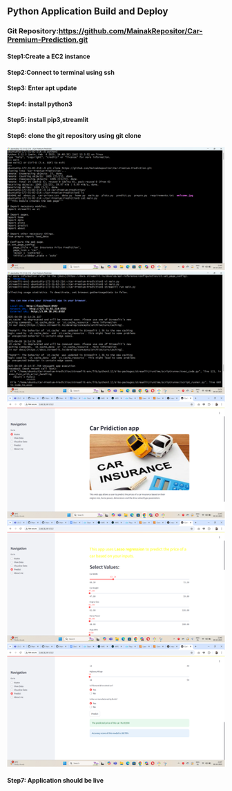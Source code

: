 ## Python Application Build and Deploy

### Git Repository:https://github.com/MainakRepositor/Car-Premium-Prediction.git

#### Step1:Create a EC2 instance
#### Step2:Connect to terminal using ssh
#### Step3: Enter apt update
#### Step4: install python3
#### Step5: install pip3,streamlit
#### Step6: clone the git repository using git clone
![](pythonimages/input1.png)
![](pythonimages/input2.png)
![](pythonimages/output1.png)
![](pythonimages/output2.png)
![](pythonimages/output3.png)
#### Step7: Application should be live
